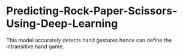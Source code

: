 # Predicting-Rock-Paper-Scissors-Using-Deep-Learning
This model accurately detects hand gestures hence can define the intransitive hand game.
